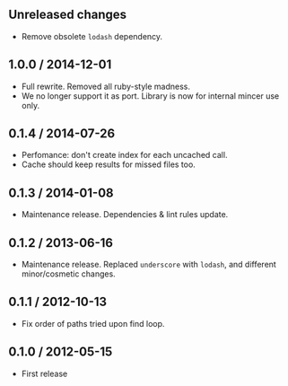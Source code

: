 Unreleased changes
------------------

- Remove obsolete `lodash` dependency.


1.0.0 / 2014-12-01
------------------

- Full rewrite. Removed all ruby-style madness.
- We no longer support it as port. Library is now for internal mincer use only.


0.1.4 / 2014-07-26
------------------

- Perfomance: don't create index for each uncached call.
- Cache should keep results for missed files too.


0.1.3 / 2014-01-08
------------------

- Maintenance release. Dependencies & lint rules update.


0.1.2 / 2013-06-16
------------------

- Maintenance release. Replaced `underscore` with `lodash`,
  and different minor/cosmetic changes.


0.1.1 / 2012-10-13
------------------

- Fix order of paths tried upon find loop.


0.1.0 / 2012-05-15
------------------

- First release

